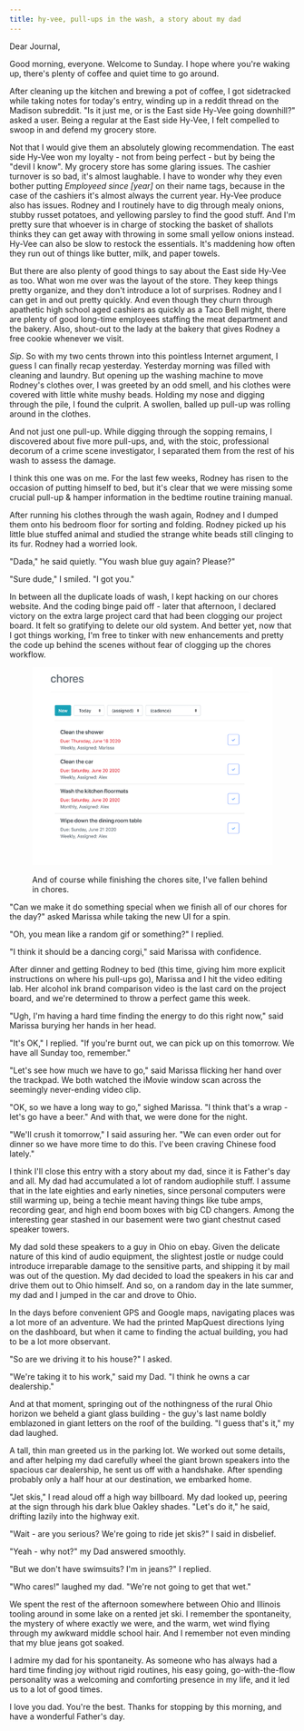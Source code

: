 ```yaml
---
title: hy-vee, pull-ups in the wash, a story about my dad
---
```


Dear Journal,

Good morning, everyone.  Welcome to Sunday.  I hope where you're
waking up, there's plenty of coffee and quiet time to go around.

After cleaning up the kitchen and brewing a pot of coffee, I got
sidetracked while taking notes for today's entry, winding up in a
reddit thread on the Madison subreddit.  "Is it just me, or is the
East side Hy-Vee going downhill?" asked a user.  Being a regular at
the East side Hy-Vee, I felt compelled to swoop in and defend my
grocery store.

Not that I would give them an absolutely glowing recommendation.  The
east side Hy-Vee won my loyalty - not from being perfect - but by
being the "devil I know".  My grocery store has some glaring issues.
The cashier turnover is so bad, it's almost laughable.  I have to
wonder why they even bother putting _Employeed since \[year\]_ on
their name tags, because in the case of the cashiers it's almost
always the current year.  Hy-Vee produce also has issues.  Rodney and
I routinely have to dig through mealy onions, stubby russet potatoes,
and yellowing parsley to find the good stuff.  And I'm pretty sure
that whoever is in charge of stocking the basket of shallots thinks
they can get away with throwing in some small yellow onions instead.
Hy-Vee can also be slow to restock the essentials.  It's maddening how
often they run out of things like butter, milk, and paper towels.

But there are also plenty of good things to say about the East side
Hy-Vee as too.  What won me over was the layout of the store.  They
keep things pretty organize, and they don't introduce a lot of
surprises.  Rodney and I can get in and out pretty quickly.  And even
though they churn through apathetic high school aged cashiers as
quickly as a Taco Bell might, there are plenty of good long-time
employees staffing the meat department and the bakery.  Also,
shout-out to the lady at the bakery that gives Rodney a free cookie
whenever we visit.

_Sip_.  So with my two cents thrown into this pointless Internet
argument, I guess I can finally recap yesterday.  Yesterday morning
was filled with cleaning and laundry.  But opening up the washing
machine to move Rodney's clothes over, I was greeted by an odd smell,
and his clothes were covered with little white mushy beads.  Holding
my nose and digging through the pile, I found the culprit.  A swollen,
balled up pull-up was rolling around in the clothes.

And not just one pull-up.  While digging through the sopping remains,
I discovered about five more pull-ups, and, with the stoic,
professional decorum of a crime scene investigator, I separated them
from the rest of his wash to assess the damage.

I think this one was on me.  For the last few weeks, Rodney has risen
to the occasion of putting himself to bed, but it's clear that we were
missing some crucial pull-up & hamper information in the bedtime
routine training manual.

After running his clothes through the wash again, Rodney and I dumped
them onto his bedroom floor for sorting and folding.  Rodney picked up
his little blue stuffed animal and studied the strange white beads
still clinging to its fur.  Rodney had a worried look.

"Dada," he said quietly.  "You wash blue guy again?  Please?"

"Sure dude," I smiled.  "I got you."

In between all the duplicate loads of wash, I kept hacking on our
chores website.  And the coding binge paid off - later that afternoon,
I declared victory on the extra large project card that had been
clogging our project board.  It felt so gratifying to delete our old
system.  And better yet, now that I got things working, I'm free to
tinker with new enhancements and pretty the code up behind the scenes
without fear of clogging up the chores workflow.

<figure>
  <a href="/images/chores-final.png">
    <img alt="chores final" src="/images/chores-final.png"/>
  </a>
  <figcaption>
    <p>And of course while finishing the chores site, I've fallen
behind in chores.</p>
  </figcaption>
</figure>

"Can we make it do something special when we finish all of our chores
for the day?" asked Marissa while taking the new UI for a spin.

"Oh, you mean like a random gif or something?" I replied.

"I think it should be a dancing corgi," said Marissa with confidence.

After dinner and getting Rodney to bed (this time, giving him more
explicit instructions on where his pull-ups go), Marissa and I hit the
video editing lab.  Her alcohol ink brand comparison video is the last
card on the project board, and we're determined to throw a perfect
game this week.

"Ugh, I'm having a hard time finding the energy to do this right now,"
said Marissa burying her hands in her head.

"It's OK," I replied.  "If you're burnt out, we can pick up on this
tomorrow.  We have all Sunday too, remember."

"Let's see how much we have to go," said Marissa flicking her hand
over the trackpad.  We both watched the iMovie window scan across the
seemingly never-ending video clip.

"OK, so we have a long way to go," sighed Marissa.  "I think that's a
wrap - let's go have a beer."  And with that, we were done for the
night.

"We'll crush it tomorrow," I said assuring her.  "We can even order
out for dinner so we have more time to do this.  I've been craving
Chinese food lately."

I think I'll close this entry with a story about my dad, since it is
Father's day and all.  My dad had accumulated a lot of random
audiophile stuff.  I assume that in the late eighties and early
nineties, since personal computers were still warming up, being a
techie meant having things like tube amps, recording gear, and high
end boom boxes with big CD changers.  Among the interesting gear
stashed in our basement were two giant chestnut cased speaker towers.

My dad sold these speakers to a guy in Ohio on ebay.  Given the
delicate nature of this kind of audio equipment, the slightest jostle
or nudge could introduce irreparable damage to the sensitive parts,
and shipping it by mail was out of the question.  My dad decided to
load the speakers in his car and drive them out to Ohio himself.  And
so, on a random day in the late summer, my dad and I jumped in the car
and drove to Ohio.

In the days before convenient GPS and Google maps, navigating places
was a lot more of an adventure.  We had the printed MapQuest
directions lying on the dashboard, but when it came to finding the
actual building, you had to be a lot more observant.

"So are we driving it to his house?" I asked.

"We're taking it to his work," said my Dad.  "I think he owns a car
dealership."

And at that moment, springing out of the nothingness of the rural Ohio
horizon we beheld a giant glass building - the guy's last name boldly
emblazoned in giant letters on the roof of the building.  "I guess
that's it," my dad laughed.

A tall, thin man greeted us in the parking lot.  We worked out some
details, and after helping my dad carefully wheel the giant brown
speakers into the spacious car dealership, he sent us off with a
handshake.  After spending probably only a half hour at our
destination, we embarked home.

"Jet skis," I read aloud off a high way billboard.  My dad looked up,
peering at the sign through his dark blue Oakley shades.  "Let's do
it," he said, drifting lazily into the highway exit.

"Wait - are you serious?  We're going to ride jet skis?" I said in
disbelief.

"Yeah - why not?" my Dad answered smoothly.

"But we don't have swimsuits?  I'm in jeans?" I replied.

"Who cares!" laughed my dad.  "We're not going to get that wet."

We spent the rest of the afternoon somewhere between Ohio and Illinois
tooling around in some lake on a rented jet ski.  I remember the
spontaneity, the mystery of where exactly we were, and the warm, wet
wind flying through my awkward middle school hair.  And I remember not
even minding that my blue jeans got soaked.

I admire my dad for his spontaneity.  As someone who has always had a
hard time finding joy without rigid routines, his easy going,
go-with-the-flow personality was a welcoming and comforting presence
in my life, and it led us to a lot of good times.

I love you dad.  You're the best.  Thanks for stopping by this
morning, and have a wonderful Father's day.
